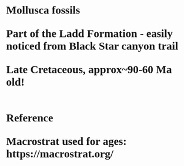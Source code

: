 
<h1 style="font-size:30px;font-family:Fantasy"> Mollusca fossils </h>
<br>
<p> Part of the Ladd Formation - easily noticed from Black Star canyon trail</p>
<p> Late Cretaceous, approx~90-60 Ma old! </p>
<br>
<h>Reference</h>
<p> Macrostrat used for ages: https://macrostrat.org/ </p>
